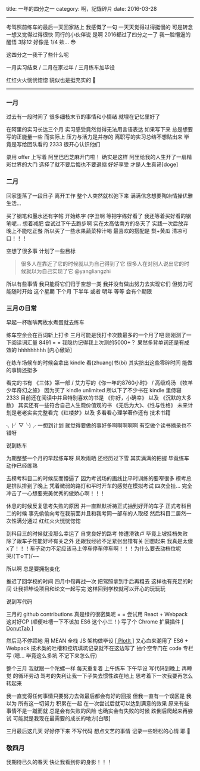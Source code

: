 title: 一年的四分之一
category: 啊，記錄碎片
date: 2016-03-28

---

考驾照前练车的最后一天回家路上 我感慨了一句 
一天天觉得过得挺慢的 可是转念一想又觉得过得很快
同行的小伙伴说 是啊 2016都过了四分之一了
我一脸懵逼的醒悟 3除12 好像是 1/4 欸... 😳

<!--more-->

这四分之一我干了些什么呢

一月实习结束 / 二月在家过年 / 三月练车加毕设 

红红火火恍恍惚惚 貌似也是挺充实的 🙈


---

### 一月

过去有一段时间了 很多细枝末节的事情和小情绪 就埋在记忆里好了

在阿里的实习长达三个月 实习感受竟然觉得无法用言语表达
如果写下来 总是想要写的正能量一些 
而实际上 压力与活力是并存的
离职写的实习总结不想贴出来 毕竟是写给团队看的 2333 很开心认识他们 

录用 offer 上写着 阿里巴巴芝麻开门啦！
确实是这样 阿里给我的人生开了一扇精彩世界的大门
选择了就不要后悔也不要退缩 好好享受 才是人生真谛[doge]

### 二月

回家堕落了一段日子 离开工作 整个人突然就松弛下来 
满满信念想要陶冶情操优雅生活...

买了钢笔和墨水还有字帖 开始练字 (字丑啊 等把字练好看了 我还等着买好看的钢笔呢...
想着减肥 尝试过下午去跑步啊 实在太高估南方的冬天了 实践一次后放弃
晚上不能吃正餐 所以买了一些水果蔬菜榨汁喝 最喜欢的搭配是 梨+黄瓜 清凉可口！！！

空想了很多事 计划了一些目标

> 很多人在靠近了它的时候就以为自己得到了它
> 很多人在对别人说出它的时候就以为自己实现了它
> @yangliangzhi

所以有些事情 我只能将它们归于空想一类 我并没有做出努力去实现它们
但努力可能随时开始 这个星期 下个月 下半年 或者 明年 等等 会有个期限

### 三月の日常

早起一杯咖啡两枚水煮蛋就去练车

练车空余会在百词斩上打卡 三月可能是我打卡次数最多的一个月了吧 
刚刚测了一下阅读词汇量 8491 = = 我隐约记得我上次测的5000+？
果然多背单词还是有成效的 hhhhhhhhh [内心傲娇]

在练车场候车的时候会拿出 kindle 看(zhuang)书(bi)
其实挤出这些零碎时间 能做的事情还挺多

看完的书有 《三体》第一部 / 艾力写的《你一年的8760小时》 / 高级鸡汤 《牧羊少年奇幻之旅》
因为买了 kindle unlimited 所以下了不少书在 kindle 里侍寝 2333
目前还在阅读中并且特别喜欢的书是 《你好，小确幸》 以及 《沉默的大多数》
其实还有一些符合自己人生观价值观的书 《无后为大》、《性与性格》
未来计划是老老实实完整看完《红楼梦》以及 多看看心理学著作还有 技术书籍

╮(╯▽╰)╭ 一想到计划 就觉得要做的事好多啊啊啊啊啊 有空做个读书摘录也不错呀

说到练车 

为期整整一个月的早起练车呀 风吹雨晒 还经历过下雪
其实满满的把握 毕竟练车动作已经练熟 

去模考科目二的时候反而懵逼了 因为考试场的画线比平时训练的要窄很多
模考总是排队排到了晚上 凭着微弱的路灯和平时开车的感觉在模拟考试
四次全挂... 完全冲击了一心想要完美优秀的傲娇心啊！！！

休息的时候反复思考失败的原因 并一直默默祈祷正式抽到好开的车子
正式考科目二的时候 事先偷偷向考在我前面并且和我考同一部车的人取经
然后科目二居然一次性满分通过 红红火火恍恍惚惚

到科目三的时候就没那么幸运了 自觉良好的路考 惨遭滑铁卢
毕竟上坡挂档失败 除了跟车子性能好坏有关之外 还跟我经验不足紧张出错有关
回想起来 我真是太傻x了！！！车子动力不足应该马上停车停车停车啊！！！为什么要去动档位呢 
哭/(ㄒoㄒ)/~~

所以啊 总是要拥抱变化

推迟了回学校的时间 四月中旬再战一次 把驾照拿到手后再粗去
这样也有充足的时间 让我把毕设项目和论文一起写完 这样回到学校就可以开心的玩玩玩

说到写代码

三月的 github contributions 真是绿的很密集呢 = = 
尝试用 React + Webpack 这对好CP (顺便吐槽一下不该加 ES6 这个小三！) 
写了个 Chrome 扩展插件 [[ DonutTab ]](https://chrome.google.com/webstore/detail/donuttab/dhidagleggfbfandlmbbifflkolokomg)

然后马不停蹄地 用 MEAN 全栈 JS 架构做毕设 [[ PlotIt ]](https://github.com/zchen9/PlotIt)
又心血来潮用了 ES6 + Webpack 
技术类的吐槽和挖坑填坑记录就不在这边写了
抽个空专门在 code 专栏写 (嗯... 毕竟这么多坑 不记下来怎么行)


整个三月 我就跟一个陀螺一样 
每天重复着 上午练车 下午毕设 写代码到晚上 再睡觉 的循环劳动
驾考的失利让我一下子失去惯性跌在地上 思考着下一次我要再怎么转起来

我一直觉得任何事情只要努力去做最后都会有好的回报
但我一直有一个误区是 我以为 所有这一切努力 积累在一起 在一次尝试后就可以达到满意的效果
原来有些事情不是一蹴而就 总是会有失败的风险 也确实会有失败的时候
跌倒后爬起来再尝试 可能就是我现在最需要的成长的地方[白眼]

三月最后这几天 好好停下来 不写代码 
想点文艺的事情 记录一些轻松的心情 耶 🙋

### 敬四月

我期待已久的春天 快让我看到你的身影！！！

